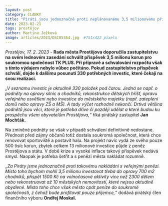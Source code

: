 ```yaml
---
layout: post
category: CLANKY
title: "Piráti jsou jednoznačně proti neplánovanému 3,5 milionovému příspěvku pro TK PLUS!"
date: 2023-02-21
tags: prostějov
author: Martina Ježková
image: articles/2023/DSC05364.jpg  #751x422 pixelu
---
```

*Prostějov, 17. 2. 2023 -* **Rada města Prostějova doporučila zastupitelstvu na svém lednovém zasedání schválit příspěvek 3,5 milionu korun pro soukromou společnost TK PLUS. Při přípravě a schvalování rozpočtu však s tímto výdajem nebylo vůbec počítáno. Pokud zastupitelstvo příspěvek schválí, dojde k dalšímu posunutí 330 potřebných investic, které čekají na svou realizaci.** 


*„V seznamu investic je aktuálně 330 položek pod čarou. Jedná se např. o podněty na opravy silnic a chodníků, rekonstrukce dětských hřišť, opravu veřejného osvětlení nebo investice do městského majetku (např. zateplení domů nebo opravy ZŠ a MŠ). A tady výčet rozhodně nekončí. Drtivá většina podnětů jsou věci, které je potřeba dříve či později udělat a které budou ku prospěchu všem obyvatelům Prostějova,“* říká pirátský zastupitel **Jan Mochťák.**  


Na zmíněné podněty se však v případě schválení definitivně nedostane. Přednost před zájmy občanů totiž dostala soukromá společnost, která chce renovovat sportoviště a postavit halu. Na projekt navíc vydá ze svého pouze 500 tisíc korun, zbytek celkem 13 milionové investice půjde z peněz Prostějova a státu. V době krize a vysoké inflace takový příspěvek nedává smysl. Naopak je potřeba šetřit a s penězi města nakládat rozumně. 


*„Za Piráty jsme jednoznačně proti takovému nakládání s veřejnými penězi. Místo toho bychom mohli 3,5 milionu investovat třeba do opravy 700 m2 chodníků, přispět 1500 Kč na volnočasové aktivity více než 2300 dětem nebo rekonstruovat až 10 městských nemovitostí, které nejsou aktuálně obydlené. Místo toho chce však město cpát peníze do soukromé společnosti, z čehož bude profitovat pouze příjemce,“* dodává pirátský člen finančního výboru **Ondřej Moskal.**

